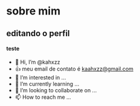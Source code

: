  # sobre mim
 
 ## editando o perfil
 
 #### teste
 
- 👋 Hi, I’m @kahxzz
- 👍 meu email de contato é kaahxzz@gmail.com
- 👀 I’m interested in ...
- 🌱 I’m currently learning ...
- 💞️ I’m looking to collaborate on ...
- 📫 How to reach me ...


